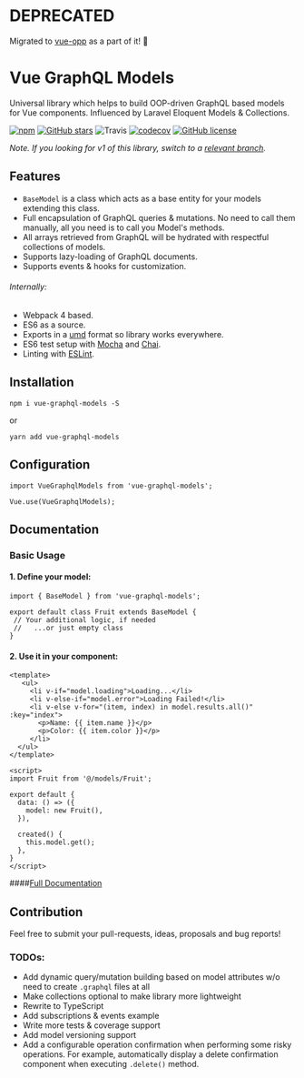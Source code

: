 # DEPRECATED
Migrated to [vue-opp](https://github.com/matrunchyk/vue-oop) as a part of it! :tada:

# Vue GraphQL Models

Universal library which helps to build OOP-driven GraphQL based models for Vue components.
Influenced by Laravel Eloquent Models & Collections.


[![npm](https://img.shields.io/npm/v/vue-graphql-models.svg)](https://www.npmjs.com/package/vue-graphql-models) [![GitHub stars](https://img.shields.io/github/stars/digitalideastudio/vue-graphql-models.svg)](https://github.com/digitalideastudio/vue-graphql-models/stargazers)
![Travis](https://api.travis-ci.org/digitalideastudio/vue-graphql-models.svg?branch=master) [![codecov](https://codecov.io/gh/digitalideastudio/vue-graphql-models/branch/master/graph/badge.svg)](https://codecov.io/gh/digitalideastudio/vue-graphql-models) [![GitHub license](https://img.shields.io/github/license/digitalideastudio/vue-graphql-models.svg)](https://github.com/digitalideastudio/vue-graphql-models/blob/master/LICENSE) 

_Note. If you looking for v1 of this library, switch to a [relevant branch](https://github.com/digitalideastudio/vue-graphql-models/tree/v1)._ 


## Features

* `BaseModel` is a class which acts as a base entity for your models extending this class.
* Full encapsulation of GraphQL queries & mutations. No need to call them manually, all you need is to call you Model's methods.
* All arrays retrieved from GraphQL will be hydrated with respectful collections of models.
* Supports lazy-loading of GraphQL documents.
* Supports events & hooks for customization.

###### Internally:  
* Webpack 4 based.
* ES6 as a source.
* Exports in a [umd](https://github.com/umdjs/umd) format so library works everywhere.
* ES6 test setup with [Mocha](http://mochajs.org/) and [Chai](http://chaijs.com/).
* Linting with [ESLint](http://eslint.org/).

## Installation

`npm i vue-graphql-models -S`

or

`yarn add vue-graphql-models`

## Configuration

```
import VueGraphqlModels from 'vue-graphql-models';

Vue.use(VueGraphqlModels);
```

## Documentation

### Basic Usage
#### 1. Define your model:

```
import { BaseModel } from 'vue-graphql-models';

export default class Fruit extends BaseModel {
 // Your additional logic, if needed
 //   ...or just empty class
}
```

#### 2. Use it in your component:

```
<template>
   <ul>
     <li v-if="model.loading">Loading...</li>
     <li v-else-if="model.error">Loading Failed!</li>
     <li v-else v-for="(item, index) in model.results.all()" :key="index">
       <p>Name: {{ item.name }}</p>
       <p>Color: {{ item.color }}</p>
     </li>
  </ul>
</template>

<script>
import Fruit from '@/models/Fruit';

export default {
  data: () => ({
    model: new Fruit(),
  }),

  created() {
    this.model.get();
  },
}
</script>
```

####[Full Documentation](https://digitalideastudio.github.io/vue-graphql-models/#/)

## Contribution

Feel free to submit your pull-requests, ideas, proposals and bug reports!
 
### TODOs:
- Add dynamic query/mutation building based on model attributes w/o need to create `.graphql` files at all
- Make collections optional to make library more lightweight 
- Rewrite to TypeScript
- Add subscriptions & events example
- Write more tests & coverage support
- Add model versioning support
- Add a configurable operation confirmation when performing some risky operations. For example, automatically display a delete confirmation component when executing `.delete()` method.
